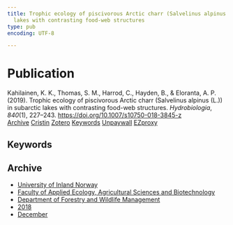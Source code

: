 ```yaml
---
title: Trophic ecology of piscivorous Arctic charr (Salvelinus alpinus (L.)) in subarctic
  lakes with contrasting food-web structures
type: pub
encoding: UTF-8

---
```

<h1>Publication</h1>
<article id="csl-bib-container-XKY7LLMG" class="csl-bib-container">
  <div class="csl-bib-body"> <div class="csl-entry">Kahilainen, K. K., Thomas, S. M., Harrod, C., Hayden, B., &#38; Eloranta, A. P. (2019). Trophic ecology of piscivorous Arctic charr (Salvelinus alpinus (L.)) in subarctic lakes with contrasting food-web structures. <i>Hydrobiologia</i>, <i>840</i>(1), 227–243. <a href="https://doi.org/10.1007/s10750-018-3845-z">https://doi.org/10.1007/s10750-018-3845-z</a></div> </div>
  <div class="csl-bib-buttons">
    <a href="#taxonomy-article-XKY7LLMG" alt="archive" class="csl-bib-button">Archive</a>
    <a href="https://app.cristin.no/results/show.jsf?id=1638761" alt="Cristin" class="csl-bib-button">Cristin</a>
    <a href="http://zotero.org/groups/5881554/items/XKY7LLMG" alt="Zotero" class="csl-bib-button">Zotero</a>
    <a href="#keywords-article-XKY7LLMG" alt="keywords" class="csl-bib-button">Keywords</a>
    <a href="https://jyx.jyu.fi/bitstream/123456789/66491/2/Kahilainen_etal_Minor_REVISION_clean.pdf" alt="Unpaywall" class="csl-bib-button">Unpaywall</a>
    <a href="https://jyx.jyu.fi/bitstream/123456789/66491/2/Kahilainen_etal_Minor_REVISION_clean.pdf" alt="EZproxy" class="csl-bib-button">EZproxy</a>
  </div>
  <div id="csl-bib-meta-container-XKY7LLMG"></div>
</article>
<div id="csl-bib-meta-XKY7LLMG" class="csl-bib-meta">
  <article id="keywords-article-XKY7LLMG" class="keywords-article">
    <h1>Keywords</h1>
    
  </article>
  <article id="taxonomy-article-XKY7LLMG" class="taxonomy-article">
    <h1>Archive</h1>
    <ul>
      <li><a href="{{< params subfolder >}}en/archive/?key=3DCRN523">University of Inland Norway</a></li>
      <li><a href="{{< params subfolder >}}en/archive/?key=T77LXH6D">Faculty of Applied Ecology, Agricultural Sciences and Biotechnology</a></li>
      <li><a href="{{< params subfolder >}}en/archive/?key=7TRARPE3">Department of Forestry and Wildlife Management</a></li>
      <li><a href="{{< params subfolder >}}en/archive/?key=YEV4VALG">2018</a></li>
      <li><a href="{{< params subfolder >}}en/archive/?key=JPM4ALFW">December</a></li>
    </ul>
  </article>
</div>
